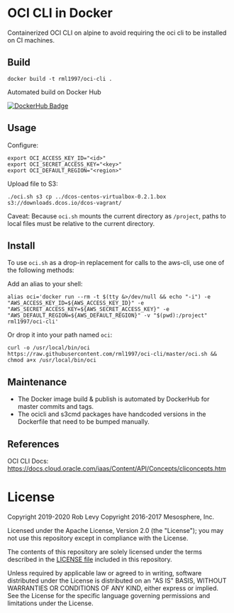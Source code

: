 # OCI CLI in Docker

Containerized OCI CLI on alpine to avoid requiring the oci cli to be installed on CI machines.

## Build

```
docker build -t rml1997/oci-cli .
```

Automated build on Docker Hub

[![DockerHub Badge](http://dockeri.co/image/rml1997/oci-cli)](https://hub.docker.com/r/rml1997/oci-cli/)

## Usage

Configure:

```
export OCI_ACCESS_KEY_ID="<id>"
export OCI_SECRET_ACCESS_KEY="<key>"
export OCI_DEFAULT_REGION="<region>"
```

Upload file to S3:

```
./oci.sh s3 cp ../dcos-centos-virtualbox-0.2.1.box s3://downloads.dcos.io/dcos-vagrant/
```

Caveat: Because `oci.sh` mounts the current directory as `/project`, paths to local files must be relative to the current directory.

## Install

To use `oci.sh` as a drop-in replacement for calls to the aws-cli, use one of the following methods:

Add an alias to your shell:

```
alias oci='docker run --rm -t $(tty &>/dev/null && echo "-i") -e "AWS_ACCESS_KEY_ID=${AWS_ACCESS_KEY_ID}" -e "AWS_SECRET_ACCESS_KEY=${AWS_SECRET_ACCESS_KEY}" -e "AWS_DEFAULT_REGION=${AWS_DEFAULT_REGION}" -v "$(pwd):/project" rml1997/oci-cli'
```

Or drop it into your path named `oci`:

```
curl -o /usr/local/bin/oci https://raw.githubusercontent.com/rml1997/oci-cli/master/oci.sh && chmod a+x /usr/local/bin/oci
```

## Maintenance 

- The Docker image build & publish is automated by DockerHub for master commits and tags.
- The ocicli and s3cmd packages have handcoded versions in the Dockerfile that need to be bumped manually.

## References

OCI CLI Docs: https://docs.cloud.oracle.com/iaas/Content/API/Concepts/cliconcepts.htm


# License
Copyright 2019-2020 Rob Levy
Copyright 2016-2017 Mesosphere, Inc.

Licensed under the Apache License, Version 2.0 (the "License");
you may not use this repository except in compliance with the License.

The contents of this repository are solely licensed under the terms described in the [LICENSE file](./LICENSE) included in this repository.

Unless required by applicable law or agreed to in writing, software
distributed under the License is distributed on an "AS IS" BASIS,
WITHOUT WARRANTIES OR CONDITIONS OF ANY KIND, either express or implied.
See the License for the specific language governing permissions and
limitations under the License.
